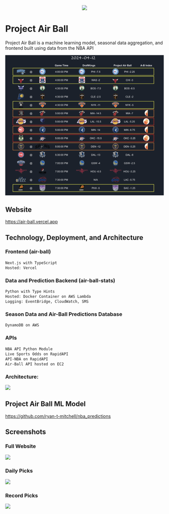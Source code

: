 <div align="center">
<img max-height='200px' src='air-ball/public/air-ball.png'>
</div>

# Project Air Ball
Project Air Ball is a machine learning model, seasonal data aggregation, and 
frontend built using data from the NBA API

<img max-height='400px' src='air-ball/public/dailypicks.png'>

## Website
https://air-ball.vercel.app

## Technology, Deployment, and Architecture

### Frontend (air-ball)
```
Next.js with TypeScript
Hosted: Vercel
```

### Data and Prediction Backend (air-ball-stats)
```
Python with Type Hints
Hosted: Docker Container on AWS Lambda
Logging: EventBridge, CloudWatch, SMS
```

### Season Data and Air-Ball Predictions Database
```
DynamoDB on AWS
``````

### APIs
```
NBA API Python Module
Live Sports Odds on RapidAPI 
API-NBA on RapidAPI
Air-Ball API hosted on EC2 
```

### Architecture:

<img max-height='200px' src='air-ball/public/architecture.png'>

## Project Air Ball ML Model
https://github.com/ryan-t-mitchell/nba_predictions

## Screenshots
### Full Website
<img max-height='200px' src='air-ball/public/fullsite.png'>

### Daily Picks
<img max-height='200px' src='air-ball/public/dailypicks2.png'>

### Record Picks
<img max-height='200px' src='air-ball/public/recordpicks.png'>
